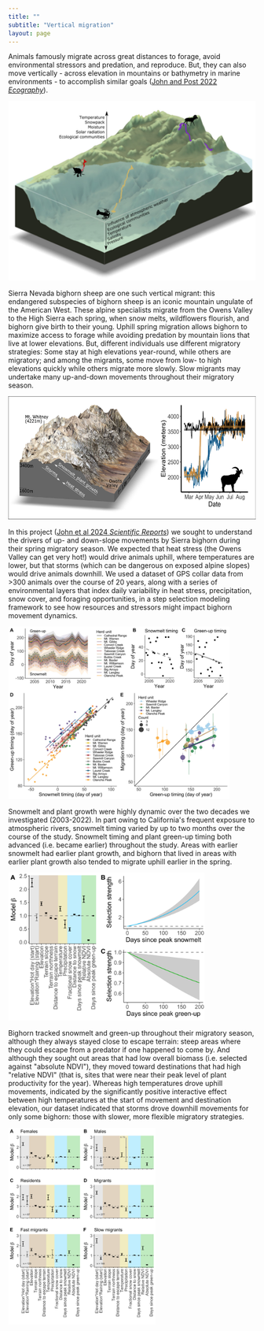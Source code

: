 ```yaml
---
title: ""
subtitle: "Vertical migration"
layout: page
---
```


Animals famously migrate across great distances to forage, avoid environmental stressors and predation, and reproduce. But, they can also move vertically - across elevation in mountains or bathymetry in marine environments - to accomplish similar goals ([John and Post 2022 *Ecography*](https://nsojournals.onlinelibrary.wiley.com/doi/full/10.1111/ecog.05774)). 

<img src="/img/pubs/Ecog2022a.png" alt="Vertical migrants can be found in all sorts of environments.">

Sierra Nevada bighorn sheep are one such vertical migrant: this endangered subspecies of bighorn sheep is an iconic mountain ungulate of the American West. These alpine specialists migrate from the Owens Valley to the High Sierra each spring, when snow melts, wildflowers flourish, and bighorn give birth to their young. Uphill spring migration allows bighorn to maximize access to forage while avoiding predation by mountain lions that live at lower elevations. But, different individuals use different migratory strategies: Some stay at high elevations year-round, while others are migratory; and among the migrants, some move from low- to high elevations quickly while others migrate more slowly. Slow migrants may undertake many up-and-down movements throughout their migratory season. 

<img src="/img/pubs/SciRep2024.jpg" alt="Variability in spring migration of bighorn sheep." height="250">
  
In this project ([John et al 2024 *Scientific Reports*](https://www.nature.com/articles/s41598-024-65948-8)) we sought to understand the drivers of up- and down-slope movements by Sierra bighorn during their spring migratory season. We expected that heat stress (the Owens Valley can get very hot!) would drive animals uphill, where temperatures are lower, but that storms (which can be dangerous on exposed alpine slopes) would drive animals downhill. We used a dataset of GPS collar data from >300 animals over the course of 20 years, along with a series of environmental layers that index daily variability in heat stress, precipitation, snow cover, and foraging opportunities, in a step selection modeling framework to see how resources and stressors might impact bighorn movement dynamics. 

<img src="/img/pubs/SciRep2024b.jpg" alt="Environmental variability across the range of Sierra bighorn." height="350">

Snowmelt and plant growth were highly dynamic over the two decades we investigated (2003-2022). In part owing to California's frequent exposure to atmospheric rivers, snowmelt timing varied by up to two months over the course of the study. Snowmelt timing and plant green-up timing both advanced (i.e. became earlier) throughout the study. Areas with earlier snowmelt had earlier plant growth, and bighorn that lived in areas with earlier plant growth also tended to migrate uphill earlier in the spring.

<img src="/img/pubs/SciRep2024c.png" alt="Drivers of elevational movements by Sierra bighorn." height="300">

Bighorn tracked snowmelt and green-up throughout their migratory season, although they always stayed close to escape terrain: steep areas where they could escape from a predator if one happened to come by. And although they sought out areas that had low overall biomass (i.e. selected against "absolute NDVI"), they moved toward destinations that had high "relative NDVI" (that is, sites that were near their peak level of plant productivity for the year). Whereas high temperatures drove uphill movements, indicated by the significantly positive interactive effect between high temperatures at the start of movement and destination elevation, our dataset indicated that storms drove downhill movements for only some bighorn: those with slower, more flexible migratory strategies.

<img src="/img/pubs/SciRep2024d.png" alt="Drivers of elevational movements for different bighorn migratory strategies." height="400">

